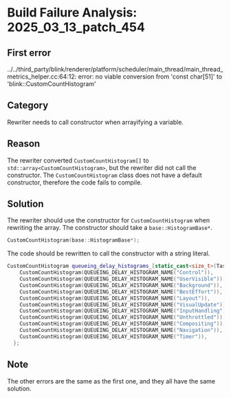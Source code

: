 # Build Failure Analysis: 2025_03_13_patch_454

## First error

../../third_party/blink/renderer/platform/scheduler/main_thread/main_thread_metrics_helper.cc:64:12: error: no viable conversion from 'const char[51]' to 'blink::CustomCountHistogram'

## Category
Rewriter needs to call constructor when arrayifying a variable.

## Reason
The rewriter converted `CustomCountHistogram[]` to `std::array<CustomCountHistogram>`, but the rewriter did not call the constructor. The `CustomCountHistogram` class does not have a default constructor, therefore the code fails to compile.

## Solution
The rewriter should use the constructor for `CustomCountHistogram` when rewriting the array. The constructor should take a `base::HistogramBase*`.
```c++
CustomCountHistogram(base::HistogramBase*);
```
The code should be rewritten to call the constructor with a string literal.
```c++
CustomCountHistogram queueing_delay_histograms_[static_cast<size_t>(TaskPriority::kPriorityCount)] = {
    CustomCountHistogram(QUEUEING_DELAY_HISTOGRAM_NAME("Control")),
    CustomCountHistogram(QUEUEING_DELAY_HISTOGRAM_NAME("UserVisible")),
    CustomCountHistogram(QUEUEING_DELAY_HISTOGRAM_NAME("Background")),
    CustomCountHistogram(QUEUEING_DELAY_HISTOGRAM_NAME("BestEffort")),
    CustomCountHistogram(QUEUEING_DELAY_HISTOGRAM_NAME("Layout")),
    CustomCountHistogram(QUEUEING_DELAY_HISTOGRAM_NAME("VisualUpdate")),
    CustomCountHistogram(QUEUEING_DELAY_HISTOGRAM_NAME("InputHandling")),
    CustomCountHistogram(QUEUEING_DELAY_HISTOGRAM_NAME("Unthrottled")),
    CustomCountHistogram(QUEUEING_DELAY_HISTOGRAM_NAME("Compositing")),
    CustomCountHistogram(QUEUEING_DELAY_HISTOGRAM_NAME("Navigation")),
    CustomCountHistogram(QUEUEING_DELAY_HISTOGRAM_NAME("Timer")),
  };
```

## Note
The other errors are the same as the first one, and they all have the same solution.